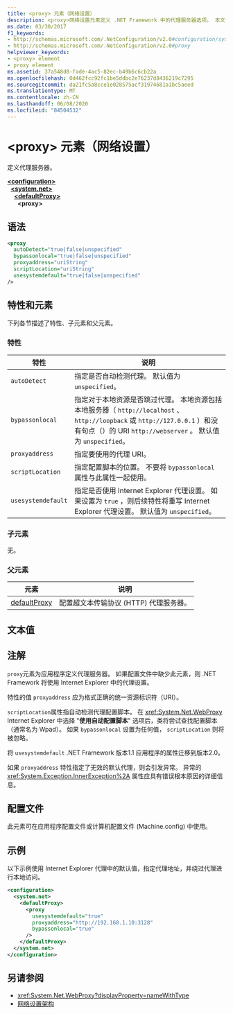 ```yaml
---
title: <proxy> 元素（网络设置）
description: <proxy>网络设置元素定义 .NET Framework 中的代理服务器选项。 本文包含一个示例。
ms.date: 03/30/2017
f1_keywords:
- http://schemas.microsoft.com/.NetConfiguration/v2.0#configuration/system.net/defaultProxy/proxy
- http://schemas.microsoft.com/.NetConfiguration/v2.0#proxy
helpviewer_keywords:
- <proxy> element
- proxy element
ms.assetid: 37a548d8-fade-4ac5-82ec-b49b6c6cb22a
ms.openlocfilehash: 0d462fcc92fc1be5ddbc2e76237d8436219c7295
ms.sourcegitcommit: da21fc5a8cce1e028575acf31974681a1bc5aeed
ms.translationtype: MT
ms.contentlocale: zh-CN
ms.lasthandoff: 06/08/2020
ms.locfileid: "84504532"
---
```

# <a name="proxy-element-network-settings"></a>\<proxy> 元素（网络设置）
定义代理服务器。  

[**\<configuration>**](../configuration-element.md)\
&nbsp;&nbsp;[**\<system.net>**](system-net-element-network-settings.md)\
&nbsp;&nbsp;&nbsp;&nbsp;[**\<defaultProxy>**](defaultproxy-element-network-settings.md)\
&nbsp;&nbsp;&nbsp;&nbsp;&nbsp;&nbsp;**\<proxy>**

## <a name="syntax"></a>语法  
  
```xml  
<proxy
  autoDetect="true|false|unspecified"
  bypassonlocal="true|false|unspecified"
  proxyaddress="uriString"
  scriptLocation="uriString"
  usesystemdefault="true|false|unspecified"
/>
```  
  
## <a name="attributes-and-elements"></a>特性和元素  
 下列各节描述了特性、子元素和父元素。  
  
### <a name="attributes"></a>特性  
  
|**特性**|**说明**|  
|-------------------|---------------------|  
|`autoDetect`|指定是否自动检测代理。 默认值为 `unspecified`。|  
|`bypassonlocal`|指定对于本地资源是否跳过代理。 本地资源包括本地服务器（ `http://localhost` 、 `http://loopback` 或 `http://127.0.0.1` ）和没有句点（）的 URI `http://webserver` 。 默认值为 `unspecified`。|  
|`proxyaddress`|指定要使用的代理 URI。|  
|`scriptLocation`|指定配置脚本的位置。 不要将 `bypassonlocal` 属性与此属性一起使用。 |  
|`usesystemdefault`|指定是否使用 Internet Explorer 代理设置。 如果设置为 `true` ，则后续特性将重写 Internet Explorer 代理设置。 默认值为 `unspecified`。|  
  
### <a name="child-elements"></a>子元素  
 无。  
  
### <a name="parent-elements"></a>父元素  
  
|**元素**|**说明**|  
|-----------------|---------------------|  
|[defaultProxy](defaultproxy-element-network-settings.md)|配置超文本传输协议 (HTTP) 代理服务器。|  
  
## <a name="text-value"></a>文本值  
  
## <a name="remarks"></a>注解  
 `proxy`元素为应用程序定义代理服务器。 如果配置文件中缺少此元素，则 .NET Framework 将使用 Internet Explorer 中的代理设置。  
  
 特性的值 `proxyaddress` 应为格式正确的统一资源标识符（URI）。  
  
 `scriptLocation`属性指自动检测代理配置脚本。 在 <xref:System.Net.WebProxy> Internet Explorer 中选择 "**使用自动配置脚本**" 选项后，类将尝试查找配置脚本（通常名为 Wpad）。 如果 `bypassonlocal` 设置为任何值， `scriptLocation` 则将被忽略。
  
 将 `usesystemdefault` .NET Framework 版本1.1 应用程序的属性迁移到版本2.0。  
  
 如果 `proxyaddress` 特性指定了无效的默认代理，则会引发异常。 异常的 <xref:System.Exception.InnerException%2A> 属性应具有错误根本原因的详细信息。  
  
## <a name="configuration-files"></a>配置文件  
 此元素可在应用程序配置文件或计算机配置文件 (Machine.config) 中使用。  
  
## <a name="example"></a>示例  
 以下示例使用 Internet Explorer 代理中的默认值，指定代理地址，并绕过代理进行本地访问。  
  
```xml  
<configuration>  
  <system.net>  
    <defaultProxy>  
      <proxy  
        usesystemdefault="true"  
        proxyaddress="http://192.168.1.10:3128"  
        bypassonlocal="true"  
      />  
    </defaultProxy>  
  </system.net>  
</configuration>  
```  
  
## <a name="see-also"></a>另请参阅

- <xref:System.Net.WebProxy?displayProperty=nameWithType>
- [网络设置架构](index.md)
